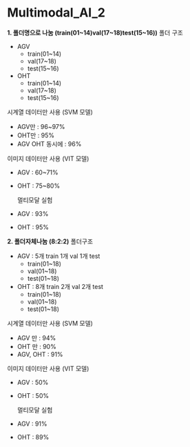 # Multimodal_AI_2

**1. 폴더명으로 나눔 (train(01~14)val(17~18)test(15~16))**
폴더 구조
- AGV
    - train(01~14)
    - val(17~18)
    - test(15~16)
- OHT
    - train(01~14)
    - val(17~18)
    - test(15~16)

시계열 데이터만 사용 (SVM 모델)
- AGV만 : 96~97%
- OHT만 : 95%
- AGV OHT 동시에 : 96%

이미지 데이터만 사용 (VIT 모델)
- AGV : 60~71%
- OHT : 75~80%

  멀티모달 실험
- AGV : 93%
- OHT : 95%


**2. 폴더자체나눔 (8:2:2)**
폴더구조
- AGV : 5개 train 1개 val 1개 test
    - train(01~18)
    - val(01~18)
    - test(01~18)
- OHT : 8개 train 2개 val 2개 test
    - train(01~18)
    - val(01~18)
    - test(01~18)
 
시계열 데이터만 사용 (SVM 모델)
- AGV 만 : 94%
- OHT 만 : 90%
- AGV, OHT : 91%

이미지 데이터만 사용 (VIT 모델)
- AGV : 50%
- OHT : 50%

  멀티모달 실험
- AGV : 91%
- OHT : 89%
